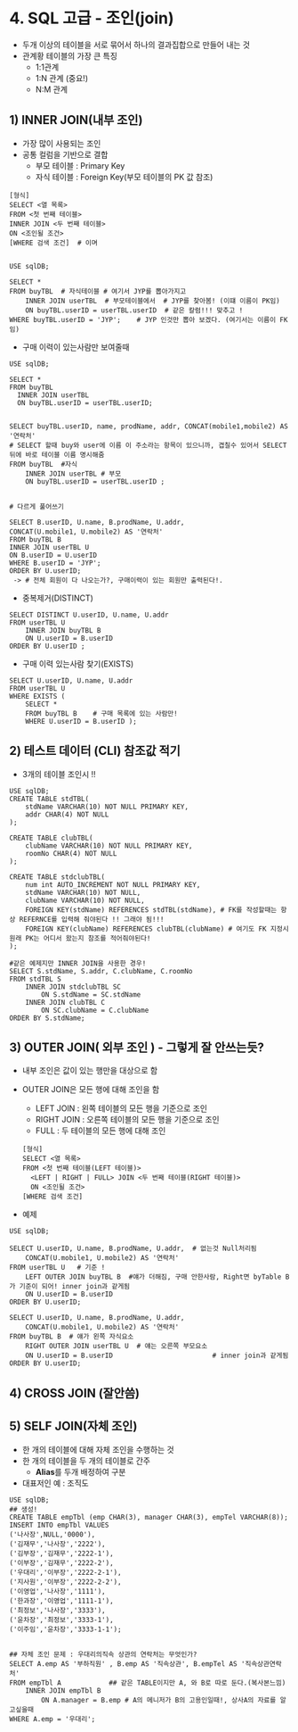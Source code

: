 # 4. SQL 고급 - 조인(join)

- 두개 이상의 테이블을 서로 묶어서 하나의 결과집합으로 만들어 내는 것
- 관계황 테이블의 가장 큰 특징
  - 1:1관계
  - 1:N 관계 (중요!)
  - N:M 관계



## 1) INNER JOIN(내부 조인)

- 가장 많이 사용되는 조인
- 공통 컬럼을 기반으로 결합
  - 부모 테이블 : Primary Key
  - 자식 테이블 : Foreign Key(부모 테이블의 PK 값 참조)

```mariadb
[형식]
SELECT <열 목록>
FROM <첫 번째 테이블>
INNER JOIN <두 번째 테이블>
ON <조인될 조건>
[WHERE 검색 조건]  # 이며


USE sqlDB;

SELECT *
FROM buyTBL  # 자식테이블 # 여기서 JYP를 뽑아가지고
	INNER JOIN userTBL  # 부모테이블에서  # JYP를 찾아봄! (이떄 이름이 PK임)
	ON buyTBL.userID = userTBL.userID  # 같은 칼럼!!! 맞추고 ! 
WHERE buyTBL.userID = 'JYP';    # JYP 인것만 뽑아 보겠다. (여기서는 이름이 FK임)
```

- 구매 이력이 있는사람만 보여줄때

```mariadb
USE sqlDB;

SELECT *
FROM buyTBL
  INNER JOIN userTBL
  ON buyTBL.userID = userTBL.userID;
  
  
SELECT buyTBL.userID, name, prodName, addr, CONCAT(mobile1,mobile2) AS '연락처'
# SELECT 할때 buy와 user에 이름 이 주소라는 항목이 있으니까, 겹칠수 있어서 SELECT뒤에 바로 테이블 이름 명시해줌
FROM buyTBL  #자식
	INNER JOIN userTBL # 부모
	ON buyTBL.userID = userTBL.userID ;
	
	
# 다르게 풀어쓰기

SELECT B.userID, U.name, B.prodName, U.addr,
CONCAT(U.mobile1, U.mobile2) AS '연락처'
FROM buyTBL B
INNER JOIN userTBL U
ON B.userID = U.userID
WHERE B.userID = 'JYP';
ORDER BY U.userID;
 -> # 전체 회원이 다 나오는가?, 구매이력이 있는 회원만 출력된다!.
```

- 중복제거(DISTINCT)

```mariadb
SELECT DISTINCT U.userID, U.name, U.addr
FROM userTBL U
	INNER JOIN buyTBL B
	ON U.userID = B.userID
ORDER BY U.userID ;
```

- 구매 이력 있는사람 찾기(EXISTS)

```mariadb
SELECT U.userID, U.name, U.addr
FROM userTBL U
WHERE EXISTS (
	SELECT *
	FROM buyTBL B    # 구매 목록에 있는 사람만!
	WHERE U.userID = B.userID );
```



## 2) 테스트 데이터 (CLI) 참조값  적기

- 3개의 테이블 조인시 !!

```mariadb
USE sqlDB;
CREATE TABLE stdTBL(
	stdName VARCHAR(10) NOT NULL PRIMARY KEY,
	addr CHAR(4) NOT NULL
);

CREATE TABLE clubTBL(
	clubName VARCHAR(10) NOT NULL PRIMARY KEY,
	roomNo CHAR(4) NOT NULL
);

CREATE TABLE stdclubTBL(
	num int AUTO_INCREMENT NOT NULL PRIMARY KEY,
	stdName VARCHAR(10) NOT NULL,
	clubName VARCHAR(10) NOT NULL,
	FOREIGN KEY(stdName) REFERENCES stdTBL(stdName), # FK를 작성할때는 항상 REFERNCE를 입력해 줘야된다 !! 그래야 됨!!!
	FOREIGN KEY(clubName) REFERENCES clubTBL(clubName) # 여기도 FK 지정시 원래 PK는 어디서 왔는지 참조를 적어줘야된다!
);
```



```mariadb
#같은 예제지만 INNER JOIN을 사용한 경우!
SELECT S.stdName, S.addr, C.clubName, C.roomNo
FROM stdTBL S
	INNER JOIN stdclubTBL SC
		ON S.stdName = SC.stdName
	INNER JOIN clubTBL C
		ON SC.clubName = C.clubName
ORDER BY S.stdName;
```





## 3) OUTER JOIN( 외부 조인 ) - 그렇게 잘 안쓰는듯?

- 내부 조인은 값이 있는 행만을 대상으로 함

- OUTER JOIN은 모든 행에 대해 조인을 함

  - LEFT JOIN : 왼쪽 테이블의 모든 행을 기준으로 조인
  - RIGHT JOIN : 오른쪽 테이블의 모든 행을 기준으로 조인
  - FULL : 두 테이블의 모든 행에 대해 조인

  ```mariadb
  [형식]
  SELECT <열 목록>
  FROM <첫 번째 테이블(LEFT 테이블)>
  	<LEFT | RIGHT | FULL> JOIN <두 번째 테이블(RIGHT 테이블)>
  	ON <조인될 조건>
  [WHERE 검색 조건]
  ```



- 예제

```mariadb
USE sqlDB;

SELECT U.userID, U.name, B.prodName, U.addr,  # 없는것 Null처리됨
	CONCAT(U.mobile1, U.mobile2) AS '연락처' 
FROM userTBL U   # 기준 !
	LEFT OUTER JOIN buyTBL B  #얘가 더해짐, 구매 안한사람, Right면 byTable B가 기준이 되어! inner join과 같게됨
	ON U.userID = B.userID
ORDER BY U.userID;
```

```mariadb
SELECT U.userID, U.name, B.prodName, U.addr,
	CONCAT(U.mobile1, U.mobile2) AS '연락처'
FROM buyTBL B  # 얘가 왼쪽 자식요소
	RIGHT OUTER JOIN userTBL U  # 얘는 오른쪽 부모요소
	ON U.userID = B.userID                         # inner join과 같게됨
ORDER BY U.userID;
```





## 4) CROSS JOIN (잘안씀)



## 5) SELF JOIN(자체 조인)

- 한 개의 테이블에 대해 자체 조인을 수행하는 것
- 한 개의 테이블을 두 개의 테이블로 간주
  - **Alias**를 두개 배정하여 구분
- 대표저인 예 : 조직도

```mariadb
USE sqlDB;
## 생성!
CREATE TABLE empTbl (emp CHAR(3), manager CHAR(3), empTel VARCHAR(8));
INSERT INTO empTbl VALUES
('나사장',NULL,'0000'),
('김재무','나사장','2222'),
('김부장','김재무','2222-1'),
('이부장','김재무','2222-2'),
('우대리','이부장','2222-2-1'),
('지사원','이부장','2222-2-2'),
('이영업','나사장','1111'),
('한과장','이영업','1111-1'),
('최정보','나사장','3333'),
('윤차장','최정보','3333-1'),
('이주임','윤차장','3333-1-1');


## 자체 조인 문제 : 우대리의직속 상관의 연락처는 무엇인가?
SELECT A.emp AS '부하직원' , B.emp AS '직속상관', B.empTel AS '직속상관연락처'
FROM empTbl A            ## 같은 TABLE이지만 A, 와 B로 따로 둔다.(복사본느낌)
	INNER JOIN empTbl B 
		ON A.manager = B.emp # A의 메니저가 B의 고용인일때!, 상사A의 자료를 알고싶을때
WHERE A.emp = '우대리';     

```



